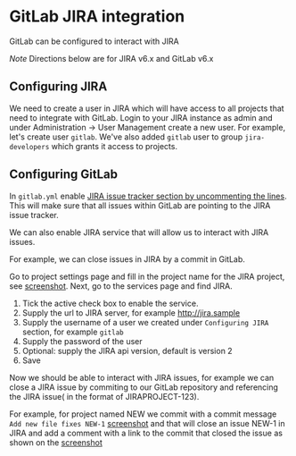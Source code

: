 # GitLab JIRA integration

GitLab can be configured to interact with JIRA

*Note* Directions below are for JIRA v6.x and GitLab v6.x

## Configuring JIRA

We need to create a user in JIRA which will have access to all projects that need to integrate with GitLab.
Login to your JIRA instance as admin and under Administration -> User Management create a new user.
For example, let's create user `gitlab`. We've also added `gitlab` user to group `jira-developers` which grants it access to projects.

## Configuring GitLab

In `gitlab.yml` enable [JIRA issue tracker section by uncommenting the lines](https://gitlab.com/subscribers/gitlab-ee/blob/6-8-stable-ee/config/gitlab.yml.example#L111-115).
This will make sure that all issues within GitLab are pointing to the JIRA issue tracker.

We can also enable JIRA service that will allow us to interact with JIRA issues. 

For example, we can close issues in JIRA by a commit in GitLab.

Go to project settings page and fill in the project name for the JIRA project, see [screenshot](jira_project_name.png).
Next, go to the services page and find JIRA.

1. Tick the active check box to enable the service.
1. Supply the url to JIRA server, for example http://jira.sample
1. Supply the username of a user we created under `Configuring JIRA` section, for example `gitlab`
1. Supply the password of the user
1. Optional: supply the JIRA api version, default is version 2
1. Save

Now we should be able to interact with JIRA issues, for example we can close a JIRA issue by commiting to our GitLab repository and referencing the JIRA issue( in the format of JIRAPROJECT-123). 

For example, for project named NEW we commit with a commit message `Add new file fixes NEW-1` [screenshot](jira_service_commit.png) and that will close an issue NEW-1 in JIRA and add a comment with a link to the commit that closed the issue as shown on the [screenshot](jira_service_close_issue.png)

